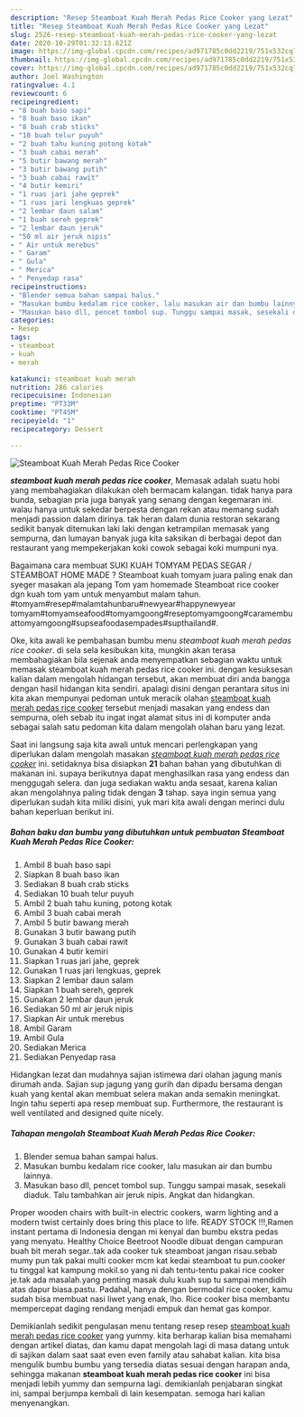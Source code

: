 ```yaml
---
description: "Resep Steamboat Kuah Merah Pedas Rice Cooker yang Lezat"
title: "Resep Steamboat Kuah Merah Pedas Rice Cooker yang Lezat"
slug: 2526-resep-steamboat-kuah-merah-pedas-rice-cooker-yang-lezat
date: 2020-10-29T01:32:13.621Z
image: https://img-global.cpcdn.com/recipes/ad971785c0dd2219/751x532cq70/steamboat-kuah-merah-pedas-rice-cooker-foto-resep-utama.jpg
thumbnail: https://img-global.cpcdn.com/recipes/ad971785c0dd2219/751x532cq70/steamboat-kuah-merah-pedas-rice-cooker-foto-resep-utama.jpg
cover: https://img-global.cpcdn.com/recipes/ad971785c0dd2219/751x532cq70/steamboat-kuah-merah-pedas-rice-cooker-foto-resep-utama.jpg
author: Joel Washington
ratingvalue: 4.1
reviewcount: 6
recipeingredient:
- "8 buah baso sapi"
- "8 buah baso ikan"
- "8 buah crab sticks"
- "10 buah telur puyuh"
- "2 buah tahu kuning potong kotak"
- "3 buah cabai merah"
- "5 butir bawang merah"
- "3 butir bawang putih"
- "3 buah cabai rawit"
- "4 butir kemiri"
- "1 ruas jari jahe geprek"
- "1 ruas jari lengkuas geprek"
- "2 lembar daun salam"
- "1 buah sereh geprek"
- "2 lembar daun jeruk"
- "50 ml air jeruk nipis"
- " Air untuk merebus"
- " Garam"
- " Gula"
- " Merica"
- " Penyedap rasa"
recipeinstructions:
- "Blender semua bahan sampai halus."
- "Masukan bumbu kedalam rice cooker, lalu masukan air dan bumbu lainnya."
- "Masukan baso dll, pencet tombol sup. Tunggu sampai masak, sesekali diaduk. Talu tambahkan air jeruk nipis. Angkat dan hidangkan."
categories:
- Resep
tags:
- steamboat
- kuah
- merah

katakunci: steamboat kuah merah 
nutrition: 286 calories
recipecuisine: Indonesian
preptime: "PT33M"
cooktime: "PT45M"
recipeyield: "1"
recipecategory: Dessert

---
```



![Steamboat Kuah Merah Pedas Rice Cooker](https://img-global.cpcdn.com/recipes/ad971785c0dd2219/751x532cq70/steamboat-kuah-merah-pedas-rice-cooker-foto-resep-utama.jpg)

<b><i>steamboat kuah merah pedas rice cooker</i></b>, Memasak adalah suatu hobi yang membahagiakan dilakukan oleh bermacam kalangan. tidak hanya para bunda, sebagian pria juga banyak yang senang dengan kegemaran ini. walau hanya untuk sekedar berpesta dengan rekan atau memang sudah menjadi passion dalam dirinya. tak heran dalam dunia restoran sekarang sedikit banyak ditemukan laki laki dengan ketrampilan memasak yang sempurna, dan lumayan banyak juga kita saksikan di berbagai depot dan restaurant yang mempekerjakan koki cowok sebagai koki mumpuni nya.

Bagaimana cara membuat SUKI KUAH TOMYAM PEDAS SEGAR / STEAMBOAT HOME MADE ? Steamboat kuah tomyam juara paling enak dan syeger masakan ala jepang Tom yam homemade Steamboat rice cooker dgn kuah tom yam untuk menyambut malam tahun. #tomyam#resep#malamtahunbaru#newyear#happynewyear tomyam#tomyamseafood#tomyamgoong#reseptomyamgoong#caramembuattomyamgoong#supseafoodasempades#supthailand#.

Oke, kita awali ke pembahasan bumbu menu <i>steamboat kuah merah pedas rice cooker</i>. di sela sela kesibukan kita, mungkin akan terasa membahagiakan bila sejenak anda menyempatkan sebagian waktu untuk memasak steamboat kuah merah pedas rice cooker ini. dengan kesuksesan kalian dalam mengolah hidangan tersebut, akan membuat diri anda bangga dengan hasil hidangan kita sendiri. apalagi disini dengan perantara situs ini kita akan mempunyai pedoman untuk meracik olahan <u>steamboat kuah merah pedas rice cooker</u> tersebut menjadi masakan yang endess dan sempurna, oleh sebab itu ingat ingat alamat situs ini di komputer anda sebagai salah satu pedoman kita dalam mengolah olahan baru yang lezat.


Saat ini langsung saja kita awali untuk mencari perlengkapan yang diperlukan dalam mengolah masakan <u><i>steamboat kuah merah pedas rice cooker</i></u> ini. setidaknya bisa disiapkan <b>21</b> bahan bahan yang dibutuhkan di makanan ini. supaya berikutnya dapat menghasilkan rasa yang endess dan menggugah selera. dan juga sediakan waktu anda sesaat, karena kalian akan mengolahnya paling tidak dengan <b>3</b> tahap. saya ingin semua yang diperlukan sudah kita miliki disini, yuk mari kita awali dengan merinci dulu bahan keperluan berikut ini.

<!--inarticleads1-->

##### Bahan baku dan bumbu yang dibutuhkan untuk pembuatan Steamboat Kuah Merah Pedas Rice Cooker:

1. Ambil 8 buah baso sapi
1. Siapkan 8 buah baso ikan
1. Sediakan 8 buah crab sticks
1. Sediakan 10 buah telur puyuh
1. Ambil 2 buah tahu kuning, potong kotak
1. Ambil 3 buah cabai merah
1. Ambil 5 butir bawang merah
1. Gunakan 3 butir bawang putih
1. Gunakan 3 buah cabai rawit
1. Gunakan 4 butir kemiri
1. Siapkan 1 ruas jari jahe, geprek
1. Gunakan 1 ruas jari lengkuas, geprek
1. Siapkan 2 lembar daun salam
1. Siapkan 1 buah sereh, geprek
1. Gunakan 2 lembar daun jeruk
1. Sediakan 50 ml air jeruk nipis
1. Siapkan  Air untuk merebus
1. Ambil  Garam
1. Ambil  Gula
1. Sediakan  Merica
1. Sediakan  Penyedap rasa


Hidangkan lezat dan mudahnya sajian istimewa dari olahan jagung manis dirumah anda. Sajian sup jagung yang gurih dan dipadu bersama dengan kuah yang kental akan membuat selera makan anda semakin meningkat. Ingin tahu seperti apa resep membuat sup. Furthermore, the restaurant is well ventilated and designed quite nicely. 

<!--inarticleads2-->

##### Tahapan mengolah Steamboat Kuah Merah Pedas Rice Cooker:

1. Blender semua bahan sampai halus.
1. Masukan bumbu kedalam rice cooker, lalu masukan air dan bumbu lainnya.
1. Masukan baso dll, pencet tombol sup. Tunggu sampai masak, sesekali diaduk. Talu tambahkan air jeruk nipis. Angkat dan hidangkan.


Proper wooden chairs with built-in electric cookers, warm lighting and a modern twist certainly does bring this place to life. READY STOCK !!!,Ramen instant pertama di Indonesia dengan mi kenyal dan bumbu ekstra pedas yang menyatu. Healthy Choice Beetroot Noodle dibuat dengan campuran buah bit merah segar..tak ada cooker tuk steamboat jangan risau.sebab mumy pun tak pakai multi cooker mcm kat kedai steamboat tu pun.cooker tu tinggal kat kampung mokil.so yang ni dah tentu-tentu pakai rice cooker je.tak ada masalah.yang penting masak dulu kuah sup tu sampai mendidih atas dapur biasa.pastu. Padahal, hanya dengan bermodal rice cooker, kamu sudah bisa membuat nasi liwet yang enak, lho. Rice cooker bisa membantu mempercepat daging rendang menjadi empuk dan hemat gas kompor. 

Demikianlah sedikit pengulasan menu tentang resep resep <u>steamboat kuah merah pedas rice cooker</u> yang yummy. kita berharap kalian bisa memahami dengan artikel diatas, dan kamu dapat mengolah lagi di masa datang untuk di sajikan dalam saat saat even even family atau sahabat kalian. kita bisa mengulik bumbu bumbu yang tersedia diatas sesuai dengan harapan anda, sehingga makanan <b>steamboat kuah merah pedas rice cooker</b> ini bisa menjadi lebih yummy dan sempurna lagi. demikianlah penjabaran singkat ini, sampai berjumpa kembali di lain kesempatan. semoga hari kalian menyenangkan.
